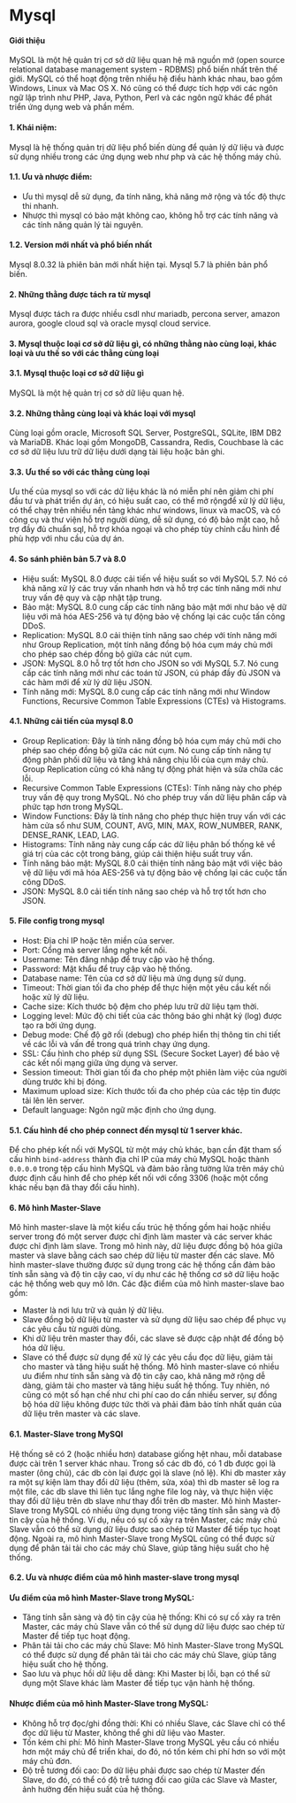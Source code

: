 # Mysql

#### Giới thiệu
MySQL là một hệ quản trị cơ sở dữ liệu quan hệ mã nguồn mở (open source relational database management system - RDBMS) phổ biến nhất trên thế giới. MySQL có thể hoạt động trên nhiều hệ điều hành khác nhau, bao gồm Windows, Linux và Mac OS X. Nó cũng có thể được tích hợp với các ngôn ngữ lập trình như PHP, Java, Python, Perl và các ngôn ngữ khác để phát triển ứng dụng web và phần mềm.

#### 1. Khái niệm:
Mysql là hệ thống quản trị dữ liệu phổ biến dùng để quản lý dữ liệu và được sử dụng nhiều trong các ứng dụng web như php và các hệ thống máy chủ.
#### 1.1. Ưu và nhược điểm:
- Ưu thì mysql dễ sử dụng, đa tính năng, khả năng mở rộng và tốc độ thực thi nhanh.
- Nhược thì mysql có bảo mật không cao, không hỗ trợ các tính năng và các tính năng quản lý tài nguyên.
#### 1.2. Version mới nhất và phổ biến nhất
Mysql 8.0.32 là phiên bản mới nhất hiện tại.
Mysql 5.7 là phiên bản phổ biến.

#### 2. Những thằng được tách ra từ mysql
Mysql được tách ra được nhiều csdl như mariadb, percona server, amazon aurora, google cloud sql và oracle mysql cloud service.

#### 3. Mysql thuộc loại cơ sở dữ liệu gì, có những thằng nào cùng loại, khác loại và ưu thế so với các thằng cùng loại
#### 3.1. Mysql thuộc loại cơ sở dữ liệu gì
MySQL là một hệ quản trị cơ sở dữ liệu quan hệ.
#### 3.2. Những thằng cùng loại và khác loại với mysql
Cùng loại gồm oracle, Microsoft SQL Server, PostgreSQL, SQLite, IBM DB2 và MariaDB.
Khác loại gồm  MongoDB, Cassandra, Redis, Couchbase là các cơ sở dữ liệu lưu trữ dữ liệu dưới dạng tài liệu hoặc bản ghi.
#### 3.3. Ưu thế so với các thằng cùng loại
Ưu thế của mysql so với các dữ liệu khác là nó miễn phí nên giảm chi phí đầu tư và phát triển dự án, có hiệu suất cao, có thể mở rộngđể xử lý dữ liệu, có thể chạy trên nhiều nền tảng khác như windows, linux và macOS, và có công cụ và thư viện hỗ trợ người dùng, dễ sử dụng, có độ bảo mật cao, hỗ trợ đầy đủ chuẩn sql, hỗ trợ khóa ngoại và cho phép tùy chỉnh cấu hình để phù hợp với nhu cầu của dự án.

#### 4. So sánh phiên bản 5.7 và 8.0
- Hiệu suất: MySQL 8.0 được cải tiến về hiệu suất so với MySQL 5.7. Nó có khả năng xử lý các truy vấn nhanh hơn và hỗ trợ các tính năng mới như truy vấn đệ quy và cập nhật tập trung.
- Bảo mật: MySQL 8.0 cung cấp các tính năng bảo mật mới như bảo vệ dữ liệu với mã hóa AES-256 và tự động bảo vệ chống lại các cuộc tấn công DDoS.
- Replication: MySQL 8.0 cải thiện tính năng sao chép với tính năng mới như Group Replication, một tính năng đồng bộ hóa cụm máy chủ mới cho phép sao chép đồng bộ giữa các nút cụm.
- JSON: MySQL 8.0 hỗ trợ tốt hơn cho JSON so với MySQL 5.7. Nó cung cấp các tính năng mới như các toán tử JSON, cú pháp đầy đủ JSON và các hàm mới để xử lý dữ liệu JSON.
- Tính năng mới: MySQL 8.0 cung cấp các tính năng mới như Window Functions, Recursive Common Table Expressions (CTEs) và Histograms.
#### 4.1. Những cải tiến của mysql 8.0
- Group Replication: Đây là tính năng đồng bộ hóa cụm máy chủ mới cho phép sao chép đồng bộ giữa các nút cụm. Nó cung cấp tính năng tự động phân phối dữ liệu và tăng khả năng chịu lỗi của cụm máy chủ. Group Replication cũng có khả năng tự động phát hiện và sửa chữa các lỗi.
- Recursive Common Table Expressions (CTEs): Tính năng này cho phép truy vấn đệ quy trong MySQL. Nó cho phép truy vấn dữ liệu phân cấp và phức tạp hơn trong MySQL.
- Window Functions: Đây là tính năng cho phép thực hiện truy vấn với các hàm cửa sổ như SUM, COUNT, AVG, MIN, MAX, ROW_NUMBER, RANK, DENSE_RANK, LEAD, LAG.
- Histograms: Tính năng này cung cấp các dữ liệu phân bố thống kê về giá trị của các cột trong bảng, giúp cải thiện hiệu suất truy vấn.
- Tính năng bảo mật: MySQL 8.0 cải thiện tính năng bảo mật với việc bảo vệ dữ liệu với mã hóa AES-256 và tự động bảo vệ chống lại các cuộc tấn công DDoS.
- JSON: MySQL 8.0 cải tiến tính năng sao chép và hỗ trợ tốt hơn cho JSON.

#### 5. File config trong mysql
- Host: Địa chỉ IP hoặc tên miền của server.
- Port: Cổng mà server lắng nghe kết nối.
- Username: Tên đăng nhập để truy cập vào hệ thống.
- Password: Mật khẩu để truy cập vào hệ thống.
- Database name: Tên của cơ sở dữ liệu mà ứng dụng sử dụng.
- Timeout: Thời gian tối đa cho phép để thực hiện một yêu cầu kết nối hoặc xử lý dữ liệu.
- Cache size: Kích thước bộ đệm cho phép lưu trữ dữ liệu tạm thời.
- Logging level: Mức độ chi tiết của các thông báo ghi nhật ký (log) được tạo ra bởi ứng dụng.
- Debug mode: Chế độ gỡ rối (debug) cho phép hiển thị thông tin chi tiết về các lỗi và vấn đề trong quá trình chạy ứng dụng.
- SSL: Cấu hình cho phép sử dụng SSL (Secure Socket Layer) để bảo vệ các kết nối mạng giữa ứng dụng và server.
- Session timeout: Thời gian tối đa cho phép một phiên làm việc của người dùng trước khi bị đóng.
- Maximum upload size: Kích thước tối đa cho phép của các tệp tin được tải lên lên server.
- Default language: Ngôn ngữ mặc định cho ứng dụng.

#### 5.1. Cấu hình để cho phép connect đến mysql từ 1 server khác.
Để cho phép kết nối với MySQL từ một máy chủ khác, bạn cần đặt tham số cấu hình `bind-address` thành địa chỉ IP của máy chủ MySQL hoặc thành `0.0.0.0` trong tệp cấu hình MySQL và đảm bảo rằng tường lửa trên máy chủ được định cấu hình để cho phép kết nối với cổng 3306 (hoặc một cổng khác nếu bạn đã thay đổi cấu hình).

#### 6. Mô hình Master-Slave
Mô hình master-slave là một kiểu cấu trúc hệ thống gồm hai hoặc nhiều server trong đó một server được chỉ định làm master và các server khác được chỉ định làm slave. Trong mô hình này, dữ liệu được đồng bộ hóa giữa master và slave bằng cách sao chép dữ liệu từ master đến các slave.
Mô hình master-slave thường được sử dụng trong các hệ thống cần đảm bảo tính sẵn sàng và độ tin cậy cao, ví dụ như các hệ thống cơ sở dữ liệu hoặc các hệ thống web quy mô lớn.
Các đặc điểm của mô hình master-slave bao gồm:
- Master là nơi lưu trữ và quản lý dữ liệu.
- Slave đồng bộ dữ liệu từ master và sử dụng dữ liệu sao chép để phục vụ các yêu cầu từ người dùng.
- Khi dữ liệu trên master thay đổi, các slave sẽ được cập nhật để đồng bộ hóa dữ liệu.
- Slave có thể được sử dụng để xử lý các yêu cầu đọc dữ liệu, giảm tải cho master và tăng hiệu suất hệ thống.
Mô hình master-slave có nhiều ưu điểm như tính sẵn sàng và độ tin cậy cao, khả năng mở rộng dễ dàng, giảm tải cho master và tăng hiệu suất hệ thống. Tuy nhiên, nó cũng có một số hạn chế như chi phí cao do cần nhiều server, sự đồng bộ hóa dữ liệu không được tức thời và phải đảm bảo tính nhất quán của dữ liệu trên master và các slave.

#### 6.1. Master-Slave trong MySQl
Hệ thống sẽ có 2 (hoặc nhiều hơn) database giống hệt nhau, mỗi database được cài trên 1 server khác nhau. Trong số các db đó, có 1 db được gọi là master (ông chủ), các db còn lại được gọi là slave (nô lệ). Khi db master xảy ra một sự kiện làm thay đổi dữ liệu (thêm, sửa, xóa) thì db master sẽ log ra một file, các db slave thì liên tục lắng nghe file log này, và thực hiện việc thay đổi dữ liệu trên db slave như thay đổi trên db master.
Mô hình Master-Slave trong MySQL có nhiều ứng dụng trong việc tăng tính sẵn sàng và độ tin cậy của hệ thống. Ví dụ, nếu có sự cố xảy ra trên Master, các máy chủ Slave vẫn có thể sử dụng dữ liệu được sao chép từ Master để tiếp tục hoạt động. Ngoài ra, mô hình Master-Slave trong MySQL cũng có thể được sử dụng để phân tải tải cho các máy chủ Slave, giúp tăng hiệu suất cho hệ thống.

#### 6.2. Ưu và nhược điểm của mô hình master-slave trong mysql
#### Ưu điểm của mô hình Master-Slave trong MySQL:
- Tăng tính sẵn sàng và độ tin cậy của hệ thống: Khi có sự cố xảy ra trên Master, các máy chủ Slave vẫn có thể sử dụng dữ liệu được sao chép từ Master để tiếp tục hoạt động.
- Phân tải tải cho các máy chủ Slave: Mô hình Master-Slave trong MySQL có thể được sử dụng để phân tải tải cho các máy chủ Slave, giúp tăng hiệu suất cho hệ thống.
- Sao lưu và phục hồi dữ liệu dễ dàng: Khi Master bị lỗi, bạn có thể sử dụng một Slave khác làm Master để tiếp tục vận hành hệ thống.
#### Nhược điểm của mô hình Master-Slave trong MySQL:
- Không hỗ trợ đọc/ghi đồng thời: Khi có nhiều Slave, các Slave chỉ có thể đọc dữ liệu từ Master, không thể ghi dữ liệu vào Master.
- Tốn kém chi phí: Mô hình Master-Slave trong MySQL yêu cầu có nhiều hơn một máy chủ để triển khai, do đó, nó tốn kém chi phí hơn so với một máy chủ đơn.
- Độ trễ tương đối cao: Do dữ liệu phải được sao chép từ Master đến Slave, do đó, có thể có độ trễ tương đối cao giữa các Slave và Master, ảnh hưởng đến hiệu suất của hệ thống.
